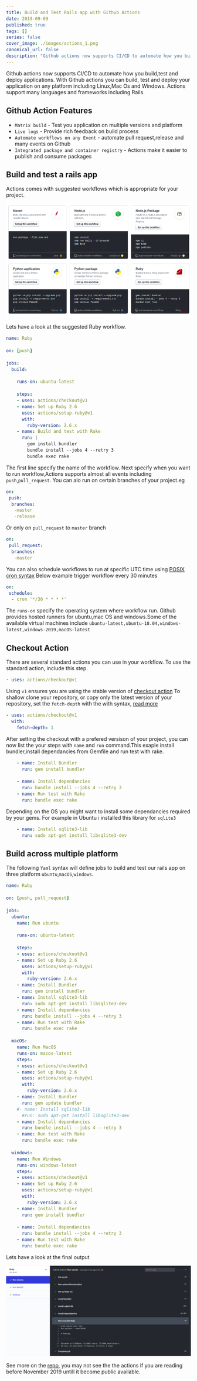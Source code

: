 ```yaml
---
title: Build and Test Rails app with Github Actions
date: 2019-09-09
published: true
tags: []
series: false
cover_image: ./images/actions_1.png
canonical_url: false
description: "Github actions now supports CI/CD to automate how you build,test and deploy applications. With Github actions you can build, test and deploy your application on any platform including Linux,Mac Os and Windows. Actions support many languages and frameworks including Rails."
---
```


Github actions now supports CI/CD to automate how you build,test and deploy applications. With Github actions you can build, test and deploy your application on any platform including Linux,Mac Os and Windows. Actions support many languages and frameworks including Rails.

## Github Action Features
- `Matrix build` - Test you application on multiple versions and platform
- `Live logs` - Provide rich feedback on build process
- `Automate workflows on any Event` - automate pull request,release and many events on Github
- `Integrated package and container registry` - Actions make it easier to publish and consume packages

## Build and test a rails app
Actions comes with suggested workflows which is appropriate for your project.

![](./images/actions_2.png)

Lets have a look at the suggested Ruby workflow.
```yml
name: Ruby

on: [push]

jobs:
  build:

    runs-on: ubuntu-latest

    steps:
    - uses: actions/checkout@v1
    - name: Set up Ruby 2.6
      uses: actions/setup-ruby@v1
      with:
        ruby-version: 2.6.x
    - name: Build and test with Rake
      run: |
        gem install bundler
        bundle install --jobs 4 --retry 3
        bundle exec rake

```
The first line specify the name of the workflow. Next specify when you want to run workflow,Actions supports almost all events including `push`,`pull_request`.
You can alo run on certain branches of your project.eg
```yml
on:
 push:
  branches:
   -master
   -release
```
Or only on `pull_request` to `master` branch
```yml
on:
 pull_request:
  branches:
   -master
```
You can also schedule workflows to run at specific UTC time using [POSIX cron syntax](https://pubs.opengroup.org/onlinepubs/9699919799/utilities/crontab.html#tag_20_25_07)
Below example trigger workflow every 30 minutes
```yml
on:
 schedule:
  - cron '*/30 * * * *'
```

The `runs-on` specify the operating system where workflow run. Github provides hosted runners for ubuntu,mac OS and windows.Some of the available virtual machines include `ubuntu-latest,ubuntu-18.04,windows-latest,windows-2019,macOS-latest`

## Checkout Action
There are several standard actions you can use in your workflow. To use the standard action, include this step.

```yml
- uses: actions/checkout@v1

```
Using `v1` ensures you are using the stable version of [checkout action](https://github.com/actions/checkout)
To shallow clone your repository, or copy only the latest version of your repository, set the `fetch-depth` with the with syntax, [read more](https://github.com/actions/checkout)
```yml
- uses: actions/checkout@v1
  with:
    fetch-depth: 1
```

After setting the checkout with a prefered versison of your project, you can now list the your steps with `name` and `run` command.This exaple install bundler,install dependancies from Gemfile and run test with rake.
```yml
    - name: Install Bundler
      run: gem install bundler

    - name: Install dependancies
      run: bundle install --jobs 4 --retry 3
    - name: Run test with Rake
      run: bundle exec rake
```

Depending on the OS you might want to install some dependancies required by your gems. For example in Ubuntu i installed this library for `sqlite3`
```yml
    - name: Install sqlite3-lib
      run: sudo apt-get install libsqlite3-dev
```

## Build across multiple platform
The following `Yaml` syntax will define jobs to build and test our rails app on three platform `ubuntu`,`macOS`,`windows`.

```yml
name: Ruby

on: [push, pull_request]

jobs:
  ubuntu:
    name: Run ubuntu

    runs-on: ubuntu-latest

    steps:
    - uses: actions/checkout@v1
    - name: Set up Ruby 2.6
      uses: actions/setup-ruby@v1
      with:
        ruby-version: 2.6.x
    - name: Install Bundler
      run: gem install bundler
    - name: Install sqlite3-lib
      run: sudo apt-get install libsqlite3-dev
    - name: Install dependancies
      run: bundle install --jobs 4 --retry 3
    - name: Run test with Rake
      run: bundle exec rake

  macOS:
    name: Run MacOS
    runs-on: macos-latest
    steps:
    - uses: actions/checkout@v1
    - name: Set up Ruby 2.6
      uses: actions/setup-ruby@v1
      with:
        ruby-version: 2.6.x
    - name: Install Bundler
      run: gem update bundler
    #- name: Install sqlite3-lib
      #run: sudo apt-get install libsqlite3-dev
    - name: Install dependancies
      run: bundle install --jobs 4 --retry 3
    - name: Run test with Rake
      run: bundle exec rake

  windows:
    name: Run Windows
    runs-on: windows-latest
    steps:
    - uses: actions/checkout@v1
    - name: Set up Ruby 2.6
      uses: actions/setup-ruby@v1
      with:
        ruby-version: 2.6.x
    - name: Install Bundler
      run: gem install bundler

    - name: Install dependancies
      run: bundle install --jobs 4 --retry 3
    - name: Run test with Rake
      run: bundle exec rake
```

Lets have a look at the final output

![](./images/actions_3.png)

See more on the [repo](https://github.com/gathuku/zege), you may not see the the actions if you are reading before November 2019 untill it become public available.
